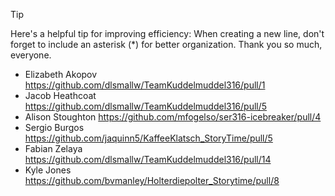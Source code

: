 > [!TIP]
> Here's a helpful tip for improving efficiency: When creating a new line, don't forget to include an asterisk (*) for better organization. Thank you so much, everyone.

* Elizabeth Akopov https://github.com/dlsmallw/TeamKuddelmuddel316/pull/1
* Jacob Heathcoat https://github.com/dlsmallw/TeamKuddelmuddel316/pull/5
* Alison Stoughton https://github.com/mfogelso/ser316-icebreaker/pull/4
* Sergio Burgos https://github.com/jaquinn5/KaffeeKlatsch_StoryTime/pull/5
* Fabian Zelaya https://github.com/dlsmallw/TeamKuddelmuddel316/pull/14
* Kyle Jones https://github.com/bvmanley/Holterdiepolter_Storytime/pull/8

